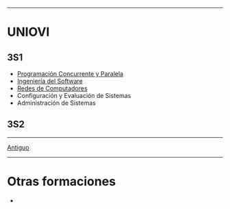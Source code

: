 
---
# UNIOVI
## 3S1

- [Programación Concurrente y Paralela](UNIOVI/PCP/README.md)
- [Ingeniería del Software](UNIOVI/ISOF/README.md)
- [Redes de Computadores](UNIOVI/Redes1/README.md)
- Configuración y Evaluación de Sistemas
- Administración de Sistemas

## 3S2

---
[Antiguo](Antiguo/README.md)

---
# Otras formaciones
- 